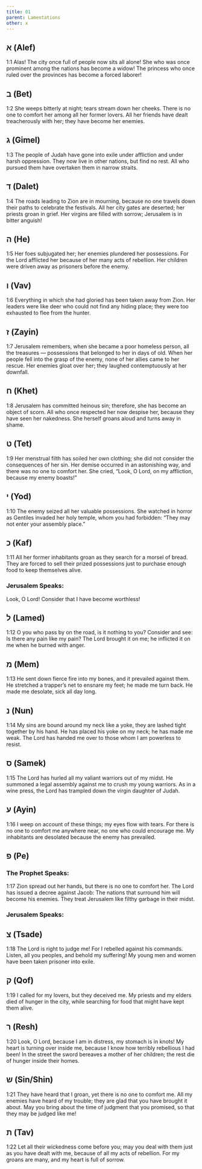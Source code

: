 ```yaml
---
title: 01
parent: Lamentations
other: x
---
```


## א (Alef)

<a name="1:1">1:1</a> Alas!
The city once full of people
now sits all alone!
She who was once prominent among the nations
has become a widow!
The princess who once ruled over the provinces
has become a forced laborer!

## ב (Bet)

<a name="1:2">1:2</a> She weeps bitterly at night;
tears stream down her cheeks.
There is no one to comfort her
among all her former lovers.
All her friends have dealt treacherously with her;
they have become her enemies.

## ג (Gimel)

<a name="1:3">1:3</a> The people of Judah have gone into exile under affliction
and under harsh oppression.
They now live in other nations,
but find no rest.
All who pursued them have overtaken them
in narrow straits.

## ד (Dalet)

<a name="1:4">1:4</a> The roads leading to Zion are in mourning,
because no one travels down their paths to celebrate the festivals.
All her city gates are deserted;
her priests groan in grief.
Her virgins are filled with sorrow;
Jerusalem is in bitter anguish!

## ה (He)

<a name="1:5">1:5</a> Her foes subjugated her;
her enemies plundered her possessions.
For the Lord afflicted her
because of her many acts of rebellion.
Her children were driven away
as prisoners before the enemy.

## ו (Vav)

<a name="1:6">1:6</a> Everything in which she had gloried
has been taken away from Zion.
Her leaders were like deer
who could not find any hiding place;
they were too exhausted to flee
from the hunter.

## ז (Zayin)

<a name="1:7">1:7</a> Jerusalem remembers,
when she became a poor homeless person,
all the treasures — possessions that
belonged to her in days of old.
When her people fell into the grasp of the enemy,
none of her allies came to her rescue.
Her enemies gloat over her;
they laughed contemptuously at her downfall.

## ח (Khet)

<a name="1:8">1:8</a> Jerusalem has committed heinous sin;
therefore, she has become an object of scorn.
All who once respected her now despise her,
because they have seen her nakedness.
She herself groans aloud
and turns away in shame.

## ט (Tet)

<a name="1:9">1:9</a> Her menstrual filth has soiled her own clothing;
she did not consider the consequences of her sin.
Her demise occurred in an astonishing way,
and there was no one to comfort her.
She cried, “Look, O Lord, on my affliction,
because my enemy boasts!”

## י (Yod)

<a name="1:10">1:10</a> The enemy seized
all her valuable possessions.
She watched in horror as Gentiles invaded her holy temple,
whom you had forbidden:
“They may not enter your assembly place.”

## כ (Kaf)

<a name="1:11">1:11</a> All her former inhabitants groan
as they search for a morsel of bread.
They are forced to sell their prized possessions
just to purchase enough food
to keep themselves alive.

### Jerusalem Speaks:

Look, O Lord!
Consider that I have become worthless!

## ל (Lamed)

<a name="1:12">1:12</a> O you who pass by on the road,
is it nothing to you?
Consider and see:
Is there any pain like my pain?
The Lord brought it on me;
he inflicted it on me when he burned with anger.

## מ (Mem)

<a name="1:13">1:13</a> He sent down fierce fire into my bones,
and it prevailed against them.
He stretched a trapper’s net to ensnare my feet;
he made me turn back.
He made me desolate,
sick all day long.

## נ (Nun)

<a name="1:14">1:14</a> My sins are bound around my neck like a yoke,
they are lashed tight together by his hand.
He has placed his yoke on my neck;
he has made me weak.
The Lord has handed me over
to those whom I am powerless to resist.

## ס (Samek)

<a name="1:15">1:15</a> The Lord has hurled all my valiant warriors
out of my midst.
He summoned a legal assembly against me
to crush my young warriors.
As in a wine press, the Lord has trampled down
the virgin daughter of Judah.

## ע (Ayin)

<a name="1:16">1:16</a> I weep on account of these things;
my eyes flow with tears.
For there is no one to comfort me anywhere near,
no one who could encourage me.
My inhabitants are desolated
because the enemy has prevailed.

## פ (Pe)

### The Prophet Speaks:

<a name="1:17">1:17</a> Zion spread out her hands,
but there is no one to comfort her.
The Lord has issued a decree against Jacob:
The nations that surround him will become his enemies.
They treat Jerusalem
like filthy garbage in their midst.

### Jerusalem Speaks:

## צ (Tsade)

<a name="1:18">1:18</a> The Lord is right to judge me!
For I rebelled against his commands.
Listen, all you peoples,
and behold my suffering!
My young men and women
have been taken prisoner into exile.

## ק (Qof)

<a name="1:19">1:19</a> I called for my lovers,
but they deceived me.
My priests and my elders died of hunger in the city,
while searching for food that might have kept them alive.

## ר (Resh)

<a name="1:20">1:20</a> Look, O Lord, because I am in distress,
my stomach is in knots!
My heart is turning over inside me,
because I know how terribly rebellious I had been!
In the street the sword bereaves a mother of her children;
the rest die of hunger inside their homes.

## ש (Sin/Shin)

<a name="1:21">1:21</a> They have heard that I groan,
yet there is no one to comfort me.
All my enemies have heard of my trouble;
they are glad that you have brought it about.
May you bring about the time of judgment that you promised,
so that they may be judged like me!

## ת (Tav)

<a name="1:22">1:22</a> Let all their wickedness come before you;
may you deal with them
just as you have dealt with me,
because of all my acts of rebellion.
For my groans are many,
and my heart is full of sorrow.